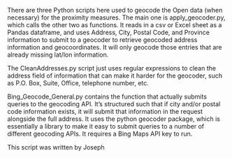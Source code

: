 There are three Python scripts here used to geocode the Open data (when necessary) for the proximity measures. The main one is apply_geocoder.py, which calls the other two as functions. It reads in a csv or Excel sheet as a Pandas dataframe, and uses Address, City, Postal Code, and Province information to submit to a geocoder to retrieve geocoded address information and geocoordinates. It will only geocode those entries that are already missing lat/lon information.

The CleanAddresses.py script just uses regular expressions to clean the address field of information that can make it harder for the geocoder, such as P.O. Box, Suite, Office, telephone number, etc. 

Bing_Geocode_General.py contains the function that actually submits queries to the geocoding API. It’s structured such that if city and/or postal code information exists, it will submit that information in the request alongside the full address. It uses the python geocoder package, which is essentially a library to make it easy to submit queries to a number of different geocoding APIs. It requires a Bing Maps API key to run.

This script was written by Joseph